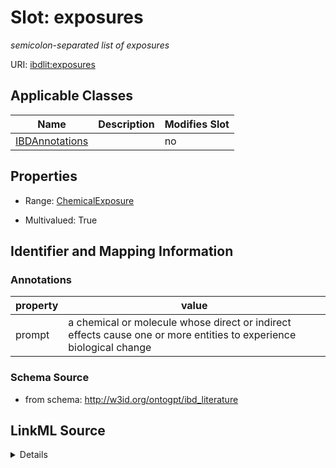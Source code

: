 

# Slot: exposures


_semicolon-separated list of exposures_



URI: [ibdlit:exposures](http://w3id.org/ontogpt/ibd_literature/exposures)



<!-- no inheritance hierarchy -->





## Applicable Classes

| Name | Description | Modifies Slot |
| --- | --- | --- |
| [IBDAnnotations](IBDAnnotations.md) |  |  no  |







## Properties

* Range: [ChemicalExposure](ChemicalExposure.md)

* Multivalued: True





## Identifier and Mapping Information





### Annotations

| property | value |
| --- | --- |
| prompt | a chemical or molecule whose direct or indirect effects cause one or more entities to experience biological change |



### Schema Source


* from schema: http://w3id.org/ontogpt/ibd_literature




## LinkML Source

<details>
```yaml
name: exposures
annotations:
  prompt:
    tag: prompt
    value: a chemical or molecule whose direct or indirect effects cause one or more
      entities to experience biological change
description: semicolon-separated list of exposures
from_schema: http://w3id.org/ontogpt/ibd_literature
rank: 1000
multivalued: true
alias: exposures
owner: IBDAnnotations
domain_of:
- IBDAnnotations
range: ChemicalExposure

```
</details>